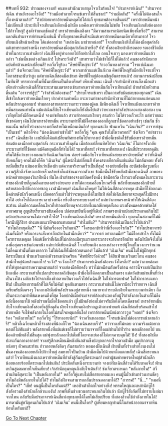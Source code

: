 ##บทที่ 932: ปราณของจางเย่!
คนของสำนักมวยสกุลโจวเริ่มร้อนใจ!
"ปรมาจารย์เฉิน!"
"ปรมาจารย์เฉิน ท่านยังรออะไรอีก!"
"ร่วมมือทำลายโจรแซ่เหราให้สิ้นซาก!"
"ร่วมมือกัน!"
"ครั้งนี้ไม่ต้องสนใจเรื่องหน้าตาแล้ว!"
"ถ้าปล่อยเหราอ้ายหมิ่นหลุดไปได้ล่ะก็ ยุทธภพต้องจบสิ้นแน่!"
เหราอ้ายหมิ่นหน้าไม่เปลี่ยนสี ปะทะกับโจวเทียนเผิงอีกหนึ่งฝ่ามือ ผลคือเหราอ้ายหมิ่นไม่ขยับ โจวเทียนเผิงกลับต้องถอยไปก้าวใหญ่!
สูงต่ำจำแนกชัดแล้ว!
เหราอ้ายหมิ่นถลึงตา "มีความสามารถน้อยนิดเพียงนี้หรือ?"
สามารถแดกดันปรมาจารย์ท่านหนึ่งเช่นนี้ ทั่วทั้งยุทธภพเห็นทีจะมีแต่เหราอ้ายหมิ่นคนเดียวที่สามารถ!
โจวเทียนเผิงสีหน้าเครียด ได้แต่ออกปาก "เหล่าเฉิน มาช่วยหน่อย!"
โจวเทียนเผิงยังไม่ได้ลงมือสุดกำลัง แต่เขาทราบอย่างหนึ่ง เหราอ้ายหมิ่นลงมือสุดกำลังแล้วหรือ? ยัง! ทั้งสองฝ่ายกำลังรอคอย รอเอาชีวิตอีกฝ่ายในกระบวนท่าเดียว!
เฉินสี่ซึ่งอยู่ห่างออกไปอีกฟากไม่ไกล ถอนใจเบาๆ มองเหราอ้ายหมิ่นแล้วกล่าว "เช่นนั้นขอล่วงเกินแล้ว! โปรดระวังตัว!" เขาทราบว่าไม่เข้าไปก็ไม่ได้แล้ว!
คนของสำนักมวยแปดทิศล้วนหน้าเปลี่ยนสี!
หลวี่อวี้หู่ร้อง "ศิษย์พี่ใหญ่ระวัง!"
จ้าวอวิ๋นหลงคำราม "โจรแซ่เฉินมาแล้ว!"
ซ่งเจียวตะโกน "ศิษย์พี่ใหญ่ระวัง!"
พวกเขาล้วนแต่เป็นกังวล ศิษย์พี่ใหญ่รับมือกับโจรแซ่โจว โอกาสชนะนับว่าสูง แต่หากเฉินสี่สอดมือเข้ามา ศิษย์พี่ใหญ่ต้องเผชิญอันตรายแล้ว!
สถานการณ์เปลี่ยนในทันที!
บรรยากาศในที่นั้นเปลี่ยนเป็นตึงเครียด!
เพียงชั่วขณะ เฉินสี่ เจ้าสำนักหัวซานก็ลงมือแล้ว เพียงก้าวเดียวเฉินสี่ก็ร่นระยะสามเมตรตรงเข้ามาหาเหราอ้ายหมิ่นกับโจวเทียนเผิง!
ฝ่ายสำนักหัวซานตื่นเต้น
"อาจารย์สู้ๆ!"
"เจ้าสำนักต้องชนะ!"
"ปราบโจรแซ่เหรา เป็นความรับผิดชอบของทุกคน!"
เฉินสี่เข้าใกล้เหราอ้ายหมิ่นเรื่อยๆ ปากคำรามคำหนึ่ง กระบวนท่าของสำนักหัวซานที่ไม่ถ่ายทอดแก่คนนอกพลันปรากฏออกมา!
ท่ามกลางสายตากระวนกระวายของผู้คน มีเพียงเฉินสี่ โจวเทียนเผิงและเหราอ้ายหมิ่นสามคนเท่านั้น แม้แต่เฉินสี่กับโจวเทียนเผิงก็ยังลืมไปแล้วว่าพวกเขากำลังประลองสองต่อสอง บนเวทีลุยไถยังมีอีกคนหนึ่ง!
จางเย่ขยับแล้ว สาวเท้าออกมาเรียบๆ สามก้าว ไม่ได้รวดเร็วอะไร แต่ทว่าขณะที่เขาค่อยๆ เดินไปหาเหราอ้ายหมิ่น กระบวนท่าที่ไม่มีใครมองออกก็ถูกเขาใช้ออกอย่างช้าๆ เช่นกัน ชั่วขณะนั้น พลังทั่วร่างของจางเย่ก็คล้ายไม่เหมือนเดิมอีก!
ทุกคนชะงัก
ฟ่านเหวิน "เฉินเจิน?"
อาจารย์ซุน "เป็นเขา!"
หลิวอี้จ่าง "น้องเฉินอย่าเข้าไป!"
หลวี่อวี้หู่ "คุณ คุณรับไม่ไหวหรอก!"
ซ่งเจียว "อย่าขวางทาง!"
เฉินสี่ชะงัก เงาฝ่ามือได้แต่เปลี่ยนทิศทางหันไปหาจางเย่ ฝ่ามือนี้เขาคิดใช้รับมือเหราอ้ายหมิ่น ย่อมต้องลงมืออย่างสุดกำลัง กระบวนท่ายิ่งดุดัน เมื่อต้องเปลี่ยนทิศไปหา ‘เฉินเจิน’ ก็ไม่อาจรั้งกลับ กระบวนท่าที่ใช้ออก แม้คิดหยุดมือก็ทำไม่ได้!
รนหาที่ตาย!
เจ้ารนหาที่ตายเอง!
เฉินสี่ประกายตาดุดัน เห็นได้ชัดว่าเขาวางแผนกำจัดเฉินเจินก่อน ค่อยร่วมมือกับโจวเทียนเผิงสยบเหราอ้ายหมิ่น!
ทว่าที่เฉินสี่กับคนอื่นๆ คาดไม่ถึงก็คือ 'เฉินเจิน' ผู้นี้หน้าไม่เปลี่ยนสี ยังคงสงบเยือกเย็นเช่นเดิม ไม่ถลันหลบ ทั้งยังยกมือขึ้นรับ แม้มองเห็นว่าเชื่องช้า แต่ความจริงรวดเร็วเป็นที่สุด!
จางเย่ยกมือขึ้น สะบัดข้อมือวูบหนึ่ง ความรู้สึกถึงจังหวะคล้ายเร็วคล้ายช้าก็แผ่ซ่านมาจากตัวเขา ข้อมือนั้นใช้รับพลังฝ่ามือของเฉินสี่ ภาพตรงหน้าคล้ายหยุดลงวินาทีหนึ่ง ทันใด ฝ่าเท้าของจางเย่บิดครั้งหนึ่ง ข้อมือตวัด เรี่ยวแรงทั้งหมดในกระบวนท่าของอีกฝ่ายก็ถูกคลี่คลายลงอย่างง่ายดาย ภายใต้ความเคลื่อนไหวครั้งนี้ พลังทั้งหมดของอีกฝ่ายก็คล้ายสลายไปกับอากาศธาตุ
เงาฝ่ามือหยุด!
เฉินสี่เองก็หยุด!
ไม่ใช่เฉินสี่ต้องการหยุด ฝ่ามือที่ใช้ออกมานี้คล้ายดังนักวิ่งคนหนึ่ง เมื่อออกวิ่งแล้วใช่ว่าจะหยุดลงได้ในทันที ต่อให้เฉินสี่อยากจะหยุดก็ไม่มีทางทำได้ อย่างไรก็ต้องการเวลาช่วงหนึ่ง หรือสิ่งกระทบบางอย่าง! แต่ทว่าภาพตรงหน้าทำให้เฉินสี่ต้องสะท้าน เดิมทีความเคลื่อนไหวที่ปราดเปรียบดุจกระต่ายโผนกลับหยุดยั้งลง แรงทั้งหมดคล้ายฟาดใส่อากาศธาตุ สูญเสียเรี่ยวแรงขับเคลื่อน ปล่อยเขายืนนิ่งอยู่ที่เดิม!
ภาพตรงหน้าแปลกประหลาดเกินไป!
แปลกประหลาดจนไม่อาจเข้าใจได้!
โจวเทียนเผิงตะลึงงัน!
เหราอ้ายหมิ่นเลิกคิ้ว
ทุกคนในสถานที่ไม่มีใครมีปฏิกิริยา ต่างมองบนเวทีจนตาแทบถลน!
"ทำไมกัน?"
"ปรมาจารย์เฉินเป็นอะไรไปแล้ว?"
"ทำไมถึงหยุดมือ?"
"นี่ นี่มันเรื่องอะไรกันแน่?"
"ใครบอกข้าทีว่านี่เรื่องอะไรกัน?"
"ทำไมปรมาจารย์เฉินยั้งมือ? หรือเกรงจะสังหารอีกฝ่ายในฝ่ามือเดียว?"
"อาจารย์ อย่าออมมือ!"
ไม่มีใครเข้าใจ ทั้งไม่มีใครทราบเหตุผล ได้แต่เชื่อว่าที่เฉินสี่ไม่กล้าลงมือรุนแรงเพราะเกรงจะสังหารอีกฝ่าย พลังฝ่ามือจึงไม่ได้ลงมือสุดแรงเช่นก่อนหน้า
แต่ทว่ามีเพียงเฉินสี่ โจวเทียนเผิง และเหล่าอาจารย์ผู้ใหญ่ในวงการจำนวนไม่กี่คนเท่านั้นที่มองออกว่า ไม่ใช่เฉินสี่ยั้งมือด้วยตนเอง!
ไม่ดีแล้ว!
'เฉินเจิน' คนนี้ไม่ใช่ผู้ฝึกยุทธ์อิสระเป็นแน่
ฟ่านเหวินแห่งหัวซานหน้าเครียด "ศิษย์พี่ระวังด้วย!"
ได้ยินฟ่านเหวินตะโกน คนของสำนักใหญ่น้อยล้วนตกใจ!
ระวัง?
ระวังอะไร?
ปรมาจารย์เฉินยังต้องระวังใครอีก?
แต่ทว่าภาพต่อมา ทำให้ทุกคนทราบความหมายแล้ว!
จางเย่ลงมืออีกครั้ง ทว่าไม่เหมือนกับครั้งก่อน คราวนี้จางเย่เป็นฝ่ายชิงลงมือ กระบวนท่าก็แปลกประหลาดถึงขีดสุด ฝ่ามือไม่ได้ออกมาเป็นเส้นตรง แต่ตวัดข้ามผ่านพื้นที่ว่างเป็นวงโค้ง ผลักเข้าไปจากเชื่องช้ากลายเป็นรวดเร็วไปยังเฉินสี่!
ไม่ใช่การตบฟาด!
ไม่ใช่การกระแทกฟัน!
เป็นเพียงการผลักที่ไม่เจ็บไม่คัน!
พูดกันตามตรง กระบวนท่าเช่นนี้ไม่ควรมีอะไรร้ายกาจ เฉินสี่เตรียมรับมือตรงๆ ใจกลางฝ่ามือมีพลังปราณอยู่สายหนึ่ง หมายจะกำราบอีกฝ่ายในกระบวนท่าเดียว ถือเป็นกระบวนท่าที่ข่มเหงคนถึงที่สุด โดยปกติเมื่อปรมาจารย์ต้องประลองกับผู้ไร้กำลังภายในต่างก็ไม่ดึงพลังนี้ออกมาใช้ พลังปราณนี้เมื่อใช้ออกแล้ว ผู้ไม่มีพลังย่อมไม่อาจรับมือได้โดยเด็ดขาด! เหราอ้ายหมิ่นกับโจวเทียนเผิงทั้งสองยิ่งสู้ยิ่งดุดัน ฝ่ายโจวเทียนเผิงปรากฏเค้าลางพ่ายแพ้ เฉินสี่ย่อมรีบร้อนเข้าไปช่วยเหลือ จึงใช้พลังภายในโดยไม่สนใจเหตุผลอื่นใด!
เหราอ้ายหมิ่นนัยน์ตาวาววูบ "หลบ!"
ซ่งเจียวร้อง "พลังภายใน!"
หลวี่อวี้หู่ "ไร้ยางอายนัก!"
จ้าวอวิ๋นหลงสบถ "โจรแซ่เฉินไม่ต้องการหน้าตาแล้วรึ!"
หลิวอี้เฉวียนหลิวอี้จ่างสองพี่น้องก็โวย "น้องเฉินหลบเร็ว!"
ทว่าจางเย่ไม่หลบ ความจริงแม้อยากหลบก็ไม่ทันแล้ว พลังสายหนึ่งที่แม้แต่เขาก็ไม่ทราบว่ามาจากที่ใดแผ่ซ่านไปทั่วร่าง พอผลักออกไป บนมือคล้ายมีพลังไม่สิ้นสุด แผ่พุ่งทะลักออกไปเต็มที่โดยจางเย่เองก็ไม่อาจควบคุมได้!
ปัง!
ทั้งสองฝ่ามือปะทะกันกลางอากาศ!
จางเย่รู้สึกเหมือนมีพลังอันกล้าแข็งปะทุออกจากใจกลางฝ่ามือ มุมปากกระตุกน้อยๆ ตัวคนสะท้าน ก้าวถอยหลังติดๆ กันสามก้าว
พอมองฝั่งเฉินสี่ ฝ่ายนั้นทั้งร่างส่ายโงนเงนไม่มั่นคงจนต้องถอยหลังไปก้าวใหญ่ ลมหายใจปั่นป่วน ฝ่ามือเต็มไปด้วยเหงื่อแตกพลั่ก!
เฉินสี่ตระหนกแล้ว!
โจวเทียนเผิงและเหราอ้ายหมิ่นที่กำลังสู่กันอยู่ก็ตระหนก!
เหล่าผู้ชมค่ายพรรคใหญ่สำนักเล็กน้อยหลายร้อยก็ตระหนกไปเช่นกัน!
ประมือกันหนึ่งกระบวนท่า จางเย่กับเฉินสี่ล้วนได้รับบาดเจ็บ!
ฟ่านเหวินสูดลมหายใจเย็นเยียบ!
เจ้าสำนักคุนหลุนถึงกับใจเต้นรัว!
ซ่งเจียวตระหนก "พลังภายใน!"
สวีฝานยินดีสุดระงับ "เป็นพลังภายใน!"
หลวี่อวี้หู่แทบไม่เชื่อสายตาตนเอง คนผู้นี้มั่วเข้ามาร่วมงานชัดๆ ทำไมถึงมีพลังภายในไปได้? ทำไมถึงฝึกจนสามารถกลั่นปราณออกมาได้!?
"สวรรค์!"
"นี่..."
"หมอนี่เป็นใคร?"
"เชี่ย! คนผู้นี้เป็นใครกันแน่!?"
เหอป้าเต้าก็ตกใจอย่างยิ่ง!
พรรคใหญ่และเหล่านักบู๊ไร้สังกัดรวมถึงสำนักเล็กล้วนงงงัน!
ภาพที่เห็นช่างชวนตระหนกเกินไปแล้ว นักบู๊ไร้สังกัดที่ไม่ทราบโผล่มาจากไหน กลับรับมือปรมาจารย์เฉินสี่แห่งยุทธภพได้โดยไม่เสียเปรียบ ทั้งสองล้วนใช้กำลังภายในได้!
มารดามันขู่ขวัญคนเกินไปแล้ว!
'เฉินเจิน' คนนี้เป็นใคร? ผู้เหี้ยมหาญท่านนี้โผล่หน้าออกมาจากหินก้อนใดกันแน่!?


[Go To Next Chapter]( ./33.md)